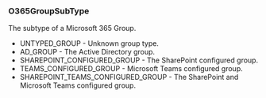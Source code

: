 ### O365GroupSubType
The subtype of a Microsoft 365 Group.

- UNTYPED_GROUP - Unknown group type.
- AD_GROUP - The Active Directory group.
- SHAREPOINT_CONFIGURED_GROUP - The SharePoint configured group.
- TEAMS_CONFIGURED_GROUP - Microsoft Teams configured group.
- SHAREPOINT_TEAMS_CONFIGURED_GROUP - The SharePoint and Microsoft Teams configured group.

